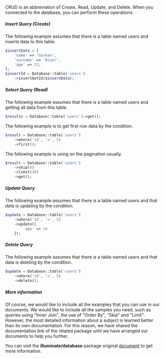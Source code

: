 CRUD is an abbreviation of Create, Read, Update, and Delete. When you connected to the database, you can perform these operations.
 
##### Insert Query (Create)
 
The following example assumes that there is a table named users and inserts data to this table.
 
```php
$insertData = [
    'name' => 'Gurkan',
    'surname' => 'Biçer',
    'age' => 23,
];
$insertId = Database::table('users')
    ->insertGetId($insertData);
```
 
##### Select Query (Read)
 
The following example assumes that there is a table named users and getting all data from this table.
 
```php
$results = Database::table('users')->get();
```
 
The following example is to get first row data by the condition.
 
```php
$result = Database::table('users')
    ->where('id', '=', 5)
    ->first();
```
 
The following example is using on the pagination usually.
 
```php
$result = Database::table('users')
    ->skip(0)
    ->limit(30)
    ->get();
```
 
##### Update Query
 
The following example assumes that there is a table named users and that data is updating by the condition. 
 
```php
$update = Database::table('users')
    ->where('id', '=', 5)
    ->update([
        'age' => 24
    ]);
```
 
##### Delete Query
 
The following example assumes that there is a table named users and that data is deleting by the condition. 

```php
$update = Database::table('users')
    ->where('id', '=', 5)
    ->delete();
```
 
##### More information
 
Of course, we would like to include all the examples that you can use in our documents. We would like to include all the samples you need, such as queries using "Inner Join", the use of "Order By", "Skip" and "Limit". However, the most detailed information about a subject is learned better than its own documentation. For this reason, we have shared the documentation link of the related package until we have arranged our documents to help you further.
 
You can visit the **illuminate/database** package original [document](https://laravel.com/api/5.3/Illuminate/Database/Query/Builder.html) to get more information.
